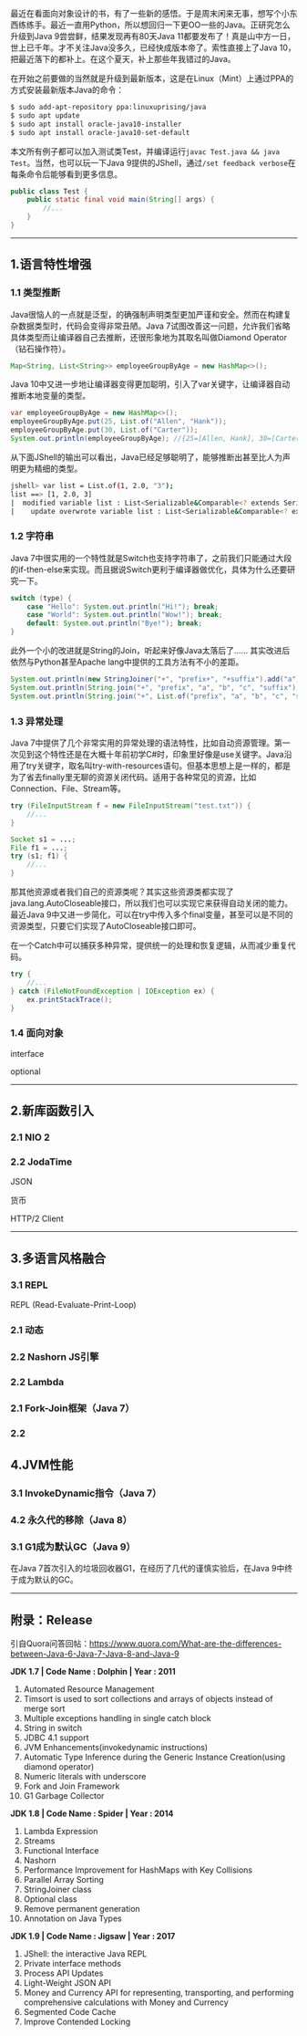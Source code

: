 最近在看面向对象设计的书，有了一些新的感悟。于是周末闲来无事，想写个小东西练练手。最近一直用Python，所以想回归一下更OO一些的Java。正研究怎么升级到Java 9尝尝鲜，结果发现再有80天Java 11都要发布了！真是山中方一日，世上已千年。才不关注Java没多久，已经快成版本帝了。索性直接上了Java 10，把最近落下的都补上。在这个夏天，补上那些年我错过的Java。

在开始之前要做的当然就是升级到最新版本，这是在Linux（Mint）上通过PPA的方式安装最新版本Java的命令：

```bash
$ sudo add-apt-repository ppa:linuxuprising/java
$ sudo apt update
$ sudo apt install oracle-java10-installer
$ sudo apt install oracle-java10-set-default
```

本文所有例子都可以加入测试类Test，并编译运行`javac Test.java && java Test`。当然，也可以玩一下Java 9提供的JShell，通过`/set feedback verbose`在每条命令后能够看到更多信息。

```java
public class Test {
    public static final void main(String[] args) {
        //...
    }
}
```



---

## 1.语言特性增强



### 1.1 类型推断 

Java很恼人的一点就是泛型，的确强制声明类型更加严谨和安全。然而在构建复杂数据类型时，代码会变得非常丑陋。Java 7试图改善这一问题，允许我们省略具体类型而让编译器自己去推断，还很形象地为其取名叫做Diamond Operator（钻石操作符）。

```java
Map<String, List<String>> employeeGroupByAge = new HashMap<>();
```

Java 10中又进一步地让编译器变得更加聪明，引入了var关键字，让编译器自动推断本地变量的类型。

```java
var employeeGroupByAge = new HashMap<>();
employeeGroupByAge.put(25, List.of("Allen", "Hank"));
employeeGroupByAge.put(30, List.of("Carter"));
System.out.println(employeeGroupByAge); //{25=[Allen, Hank], 30=[Carter]}
```

从下面JShell的输出可以看出，Java已经足够聪明了，能够推断出甚至比人为声明更为精细的类型。

```bash
jshell> var list = List.of(1, 2.0, "3");
list ==> [1, 2.0, 3]
|  modified variable list : List<Serializable&Comparable<? extends Serializable&Comparable<?>>>
|    update overwrote variable list : List<Serializable&Comparable<? extends Serializable&Comparable<?>>>
```



### 1.2 字符串

Java 7中很实用的一个特性就是Switch也支持字符串了，之前我们只能通过大段的if-then-else来实现。而且据说Switch更利于编译器做优化，具体为什么还要研究一下。

```java
switch (type) {
    case "Hello": System.out.println("Hi!"); break;
    case "World": System.out.println("Wow!"); break;
    default: System.out.println("Bye!"); break;
}
```

此外一个小的改进就是String的Join，听起来好像Java太落后了…… 其实改进后依然与Python甚至Apache lang中提供的工具方法有不小的差距。

```java
System.out.println(new StringJoiner("+", "prefix+", "+suffix").add("a").add("b").add("c"));
System.out.println(String.join("+", "prefix", "a", "b", "c", "suffix"));
System.out.println(String.join("+", List.of("prefix", "a", "b", "c", "suffix")));
```



### 1.3 异常处理

Java 7中提供了几个非常实用的异常处理的语法特性，比如自动资源管理。第一次见到这个特性还是在大概十年前初学C#时，印象里好像是use关键字。Java沿用了try关键字，取名叫try-with-resources语句。但基本思想上是一样的，都是为了省去finally里无聊的资源关闭代码。适用于各种常见的资源，比如Connection、File、Stream等。

```java
try (FileInputStream f = new FileInputStream("test.txt")) {
    //...
}

Socket s1 = ...;
File f1 = ...;
try (s1; f1) {
    //...
}
```

那其他资源或者我们自己的资源类呢？其实这些资源类都实现了java.lang.AutoCloseable接口，所以我们也可以实现它来获得自动关闭的能力。最近Java 9中又进一步简化，可以在try中传入多个final变量，甚至可以是不同的资源类型，只要它们实现了AutoCloseable接口即可。

在一个Catch中可以捕获多种异常，提供统一的处理和恢复逻辑，从而减少重复代码。

```java
try {
    //...
} catch (FileNotFoundException | IOException ex) {
    ex.printStackTrace();
}
```



### 1.4 面向对象



interface



optional







---

## 2.新库函数引入



### 2.1 NIO 2



### 2.2 JodaTime



JSON



货币

HTTP/2 Client



---

## 3.多语言风格融合



### 3.1 REPL



REPL (Read-Evaluate-Print-Loop)



### 2.1 动态



### 2.2 Nashorn JS引擎







### 2.2 Lambda



### 2.1 Fork-Join框架（Java 7）



### 2.2 







## 4.JVM性能



### 3.1 InvokeDynamic指令（Java 7）



### 4.2 永久代的移除（Java 8）







### 3.1 G1成为默认GC（Java 9）

在Java 7首次引入的垃圾回收器G1，在经历了几代的谨慎实验后，在Java 9中终于成为默认的GC。



---

## 附录：Release

引自Quora问答回帖：https://www.quora.com/What-are-the-differences-between-Java-6-Java-7-Java-8-and-Java-9

**JDK 1.7 | Code Name : Dolphin | Year : 2011**

1. Automated Resource Management
2. Timsort is used to sort collections and arrays of objects instead of merge sort
3. Multiple exceptions handling in single catch block
4. String in switch
5. JDBC 4.1 support
6. JVM Enhancements(invokedynamic instructions)
7. Automatic Type Inference during the Generic Instance Creation(using diamond operator)
8. Numeric literals with underscore
9. Fork and Join Framework
10. G1 Garbage Collector

**JDK 1.8 | Code Name : Spider | Year : 2014**

1. Lambda Expression
2. Streams
3. Functional Interface
4. Nashorn
5. Performance Improvement for HashMaps with Key Collisions
6. Parallel Array Sorting
7. StringJoiner class
8. Optional class
9. Remove permanent generation
10. Annotation on Java Types

**JDK 1.9 | Code Name : Jigsaw | Year : 2017**

1. JShell: the interactive Java REPL
2. Private interface methods
3. Process API Updates
4. Light-Weight JSON API
5. Money and Currency API for representing, transporting, and performing comprehensive calculations with Money and Currency
6. Segmented Code Cache
7. Improve Contended Locking 





